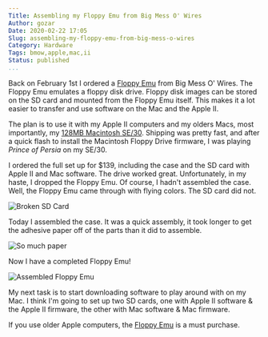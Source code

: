 ```yaml
---
Title: Assembling my Floppy Emu from Big Mess O' Wires
Author: gozar
Date: 2020-02-22 17:05
Slug: assembling-my-floppy-emu-from-big-mess-o-wires
Category: Hardware
Tags: bmow,apple,mac,ii
Status: published
...
```


Back on February 1st I ordered a [Floppy Emu](https://www.bigmessowires.com/floppy-emu/) from Big Mess O' Wires. The Floppy Emu emulates a floppy disk drive. Floppy disk images can be stored on the SD card and mounted from the Floppy Emu itself. This makes it a lot easier to transfer and use software on the Mac and the Apple II.

The plan is to use it with my Apple II computers and my olders Macs, most importantly, my [128MB Macintosh SE/30](https://gtia.com/2020/01/30/i-now-have-128mb-of-ram-in-my-se-30-/). Shipping was pretty fast, and after a quick flash to install the Macintosh Floppy Drive firmware, I was playing _Prince of Persia_ on my SE/30. 

I ordered the full set up for $139, including the case and the SD card with Apple II and Mac software. The drive worked great. Unfortunately, in my haste, I dropped the Floppy Emu. Of course, I hadn't assembled the case. Well, the Floppy Emu came through with flying colors. The SD card did not.

![Broken SD Card](https://cdn.gtia.com/pics/2020/BrokenSD-2020-02-22-800x.jpeg)

Today I assembled the case. It was a quick assembly, it took longer to get the adhesive paper off of the parts than it did to assemble.

![So much paper](https://cdn.gtia.com/pics/2020/FloppyEmuAssembly-2020-02-22-800x.jpeg)

Now I have a completed Floppy Emu! 

![Assembled Floppy Emu](https://cdn.gtia.com/pics/2020/FinishedFloppyEmu-2020-02-22-800x.jpeg)

My next task is to start downloading software to play around with on my Mac. I think I'm going to set up two SD cards, one with Apple II software & the Apple II firmware, the other with Mac software & Mac firmware.

If you use older Apple computers, the [Floppy Emu](https://www.bigmessowires.com/floppy-emu/) is a must purchase.
